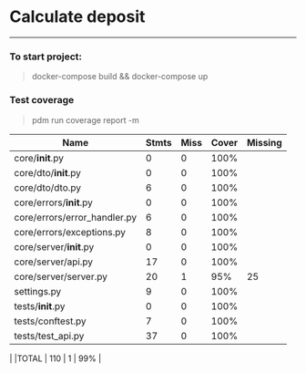# Calculate deposit 

***  

### To start project:
> docker-compose build && docker-compose up


### Test coverage
> pdm run coverage report -m

|Name                           |Stmts  | Miss | Cover  | Missing|
|-------------------------------|-------|------|--------|------- |
|core/__init__.py               |    0  |    0 |  100%  |        |
|core/dto/__init__.py           |   0   |   0  | 100%   |        |
|core/dto/dto.py                |    6  |   0  | 100%   |        |
|core/errors/__init__.py        |    0  |   0  | 100%   |        |
|core/errors/error_handler.py   |    6  |   0  | 100%   |        |
|core/errors/exceptions.py      |    8  |   0  | 100%   |        |
|core/server/__init__.py        |    0  |   0  | 100%   |        |
|core/server/api.py             |   17  |   0  | 100%   |        |
|core/server/server.py          |   20  |   1  |  95%   |25      |
|settings.py                    |    9  |   0  | 100%   |        |
|tests/__init__.py              |    0  |   0  | 100%   |        |
|tests/conftest.py              |    7  |   0  | 100%   |        |
|tests/test_api.py              |   37  |   0  | 100%   |        |
| 
|TOTAL |                           110   |   1   | 99%   |

